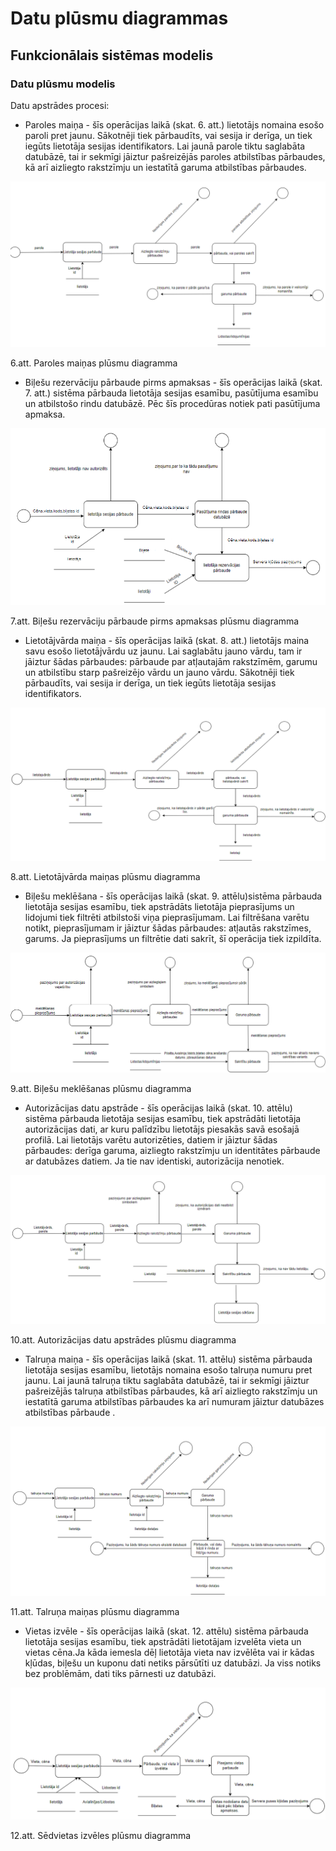 # Datu plūsmu diagrammas 
## Funkcionālais sistēmas modelis
### Datu plūsmu modelis

Datu apstrādes procesi:
*	Paroles maiņa - šīs operācijas laikā (skat. 6. att.) lietotājs nomaina esošo paroli pret jaunu. Sākotnēji tiek pārbaudīts, vai sesija ir derīga, un tiek iegūts lietotāja sesijas identifikators. Lai jaunā parole tiktu saglabāta datubāzē, tai ir sekmīgi jāiztur pašreizējās paroles atbilstības pārbaudes, kā arī aizliegto rakstzīmju un iestatītā garuma atbilstības pārbaudes. 

![DP41 Deniss Kozlovs Datu plūsmu diagramma 1](https://github.com/rvt-prog-kval-24/DP41-DenissKozlovs-AviabiesuMeklesanasUnRezervesanasVietne/blob/main/documentation/atteli/plusmudiagr1.png "DP41 Deniss Kozlovs Paroles maiņas  plūsmu diagramm")

6.att. Paroles maiņas  plūsmu diagramma

*	Biļešu rezervāciju pārbaude pirms apmaksas - šīs operācijas laikā (skat. 7. att.) sistēma pārbauda lietotāja sesijas esamību, pasūtījuma esamību un atbilstošo rindu datubāzē. Pēc šīs procedūras notiek pati pasūtījuma apmaksa. 

![DP41 Deniss Kozlovs Datu plūsmu diagramma 2](https://github.com/rvt-prog-kval-24/DP41-DenissKozlovs-AviabiesuMeklesanasUnRezervesanasVietne/blob/main/documentation/atteli/plusmuDiag2.png "DP41 Deniss Kozlovs Biļešu rezervāciju pārbaude pirms apmaksas plūsmu diagramma")

7.att. Biļešu rezervāciju pārbaude pirms apmaksas plūsmu diagramma

*	Lietotājvārda maiņa - šīs operācijas laikā (skat. 8. att.) lietotājs maina savu esošo lietotājvārdu uz jaunu. Lai saglabātu jauno vārdu, tam ir jāiztur šādas pārbaudes: pārbaude par atļautajām rakstzīmēm, garumu un atbilstību starp pašreizējo vārdu un jauno vārdu. Sākotnēji tiek pārbaudīts, vai sesija ir derīga, un tiek iegūts lietotāja sesijas identifikators.

![DP41 Deniss Kozlovs Datu plūsmu diagramma 3](https://github.com/rvt-prog-kval-24/DP41-DenissKozlovs-AviabiesuMeklesanasUnRezervesanasVietne/blob/main/documentation/atteli/plusmuDiag3.png "DP41 Deniss Kozlovs  Lietotājvārda maiņas  plūsmu diagramma") 

8.att. Lietotājvārda maiņas  plūsmu diagramma

*	Biļešu meklēšana - šīs operācijas laikā (skat. 9. attēlu)sistēma pārbauda lietotāja sesijas esamību, tiek apstrādāts lietotāja pieprasījums un lidojumi tiek filtrēti atbilstoši viņa pieprasījumam. Lai filtrēšana varētu notikt, pieprasījumam ir jāiztur šādas pārbaudes: atļautās rakstzīmes, garums. Ja pieprasījums un filtrētie dati sakrīt, šī operācija tiek izpildīta. 

![DP41 Deniss Kozlovs Datu plūsmu diagramma 4](https://github.com/rvt-prog-kval-24/DP41-DenissKozlovs-AviabiesuMeklesanasUnRezervesanasVietne/blob/main/documentation/atteli/plusmuDiag4.png "DP41 Deniss Kozlovs Biļešu meklēšanas  plūsmu diagramma") 

9.att. Biļešu meklēšanas  plūsmu diagramma

*	Autorizācijas datu apstrāde - šīs operācijas laikā (skat. 10. attēlu) sistēma pārbauda lietotāja sesijas esamību, tiek apstrādāti lietotāja autorizācijas dati, ar kuru palīdzību lietotājs piesakās savā esošajā profilā. Lai lietotājs varētu autorizēties, datiem ir jāiztur šādas pārbaudes: derīga garuma, aizliegto rakstzīmju un identitātes pārbaude ar datubāzes datiem. Ja tie nav identiski, autorizācija nenotiek. 

![DP41 Deniss Kozlovs Datu plūsmu diagramma 5](https://github.com/rvt-prog-kval-24/DP41-DenissKozlovs-AviabiesuMeklesanasUnRezervesanasVietne/blob/main/documentation/atteli/plusmuDiag5.png "DP41 Deniss Kozlovs Autorizācijas datu apstrādes  plūsmu diagramma") 

10.att. Autorizācijas datu apstrādes  plūsmu diagramma

*	Talruņa maiņa - šīs operācijas laikā (skat. 11. attēlu) sistēma pārbauda lietotāja sesijas esamību, lietotājs nomaina esošo talruņa numuru pret jaunu. Lai jaunā talruņa tiktu saglabāta datubāzē, tai ir sekmīgi jāiztur pašreizējās talruņa atbilstības pārbaudes, kā arī aizliegto rakstzīmju un iestatītā garuma atbilstības pārbaudes ka arī numuram jāiztur datubāzes atbilstības pārbaude .

![DP41 Deniss Kozlovs Datu plūsmu diagramma 6](https://github.com/rvt-prog-kval-24/DP41-DenissKozlovs-AviabiesuMeklesanasUnRezervesanasVietne/blob/main/documentation/atteli/plusmuDiag6.png "DP41 Deniss Kozlovs Autorizācijas datu apstrādes  plūsmu diagramma") 

11.att. Talruņa maiņas plūsmu diagramma

*	Vietas izvēle - šīs operācijas laikā (skat. 12. attēlu) sistēma pārbauda lietotāja sesijas esamību, tiek apstrādāti lietotājam izvelēta vieta un vietas cēna.Ja kāda iemesla dēļ lietotāja vieta nav izvēlēta vai ir kādas kļūdas, biļešu un kuponu dati netiks pārsūtīti uz datubāzi.  Ja viss notiks bez problēmām, dati tiks pārnesti uz datubāzi. 

![DP41 Deniss Kozlovs Datu plūsmu diagramma 7](https://github.com/rvt-prog-kval-24/DP41-DenissKozlovs-AviabiesuMeklesanasUnRezervesanasVietne/blob/main/documentation/atteli/plusmuDiag7.png "DP41 Deniss Kozlovs Autorizācijas datu apstrādes  plūsmu diagramma") 

12.att. Sēdvietas izvēles plūsmu diagramma
